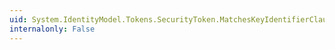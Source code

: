 ```yaml
---
uid: System.IdentityModel.Tokens.SecurityToken.MatchesKeyIdentifierClause(System.IdentityModel.Tokens.SecurityKeyIdentifierClause)
internalonly: False
---
```


